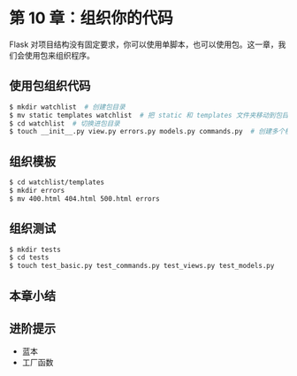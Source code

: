# 第 10 章：组织你的代码

Flask 对项目结构没有固定要求，你可以使用单脚本，也可以使用包。这一章，我们会使用包来组织程序。

## 使用包组织代码



```bash
$ mkdir watchlist  # 创建包目录
$ mv static templates watchlist  # 把 static 和 templates 文件夹移动到包目录
$ cd watchlist  # 切换进包目录
$ touch __init__.py view.py errors.py models.py commands.py  # 创建多个模块
```



## 组织模板



```bash
$ cd watchlist/templates
$ mkdir errors
$ mv 400.html 404.html 500.html errors
```



## 组织测试



```bash
$ mkdir tests
$ cd tests
$ touch test_basic.py test_commands.py test_views.py test_models.py
```



## 本章小结



## 进阶提示

- 蓝本
- 工厂函数